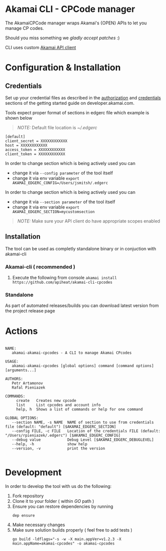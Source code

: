 
# Akamai CLI - CPCode manager
The AkamaiCPCode manager wraps Akamai's {OPEN} APIs to let you manage CP codes.

Should you miss something we *gladly accept patches* :)

CLI uses custom [Akamai API client](https://github.com/apiheat/go-edgegrid)

# Configuration & Installation

## Credentials
Set up your credential files as described in the [authorization](https://developer.akamai.com/introduction/Prov_Creds.html) and [credentials](https://developer.akamai.com/introduction/Conf_Client.html) sections of the getting started guide on developer.akamai.com.

Tools expect proper format of sections in edgerc file which example is shown below

>*NOTE:* Default file location is *~/.edgerc*

```
[default]
client_secret = XXXXXXXXXXXX
host = XXXXXXXXXXXX
access_token = XXXXXXXXXXXX
client_token = XXXXXXXXXXXX
```

In order to change section which is being actively used you can
* change it via `--config parameter` of the tool itself
* change it via env variable `export AKAMAI_EDGERC_CONFIG=/Users/jsmitsh/.edgerc`

In order to change section which is being actively used you can
* change it via `--section parameter` of the tool itself
* change it via env variable `export AKAMAI_EDGERC_SECTION=mycustomsection`

>*NOTE:* Make sure your API client do have appropriate scopes enabled

## Installation
The tool can be used as completly standalone binary or in conjuction with akamai-cli 

### Akamai-cli ( recommended )

1.  Execute the following from console
    `akamai install https://github.com/apiheat/akamai-cli-cpcodes`

### Standalone
As part of automated releases/builds you can download latest version from the project release page

# Actions

```shell

NAME:
   akamai-akamai-cpcodes - A CLI to manage Akamai CPcodes

USAGE:
   akamai-akamai-cpcodes [global options] command [command options] [arguments...]

AUTHORS:
   Petr Artamonov
   Rafal Pieniazek

COMMANDS:
     create   Creates new cpcode
     list     List cpcodes and account info
     help, h  Shows a list of commands or help for one command

GLOBAL OPTIONS:
   --section NAME, -s NAME  NAME of section to use from credentials file (default: "default") [$AKAMAI_EDGERC_SECTION]
   --config FILE, -c FILE   Location of the credentials FILE (default: "/Users/rpieniazek/.edgerc") [$AKAMAI_EDGERC_CONFIG]
   --debug value            Debug Level [$AKAMAI_EDGERC_DEBUGLEVEL]
   --help, -h               show help
   --version, -v            print the version


```

# Development
In order to develop the tool with us do the following:
1. Fork repository
1. Clone it to your folder ( within *GO* path )
1. Ensure you can restore dependencies by running 
   ```shell
   dep ensure
   ```
1. Make necessary changes
1. Make sure solution builds properly ( feel free to add tests )
   ```shell
   go build -ldflags="-s -w -X main.appVer=v1.2.3 -X main.appName=akamai-cpcodes" -o akamai-cpcodes
   ```